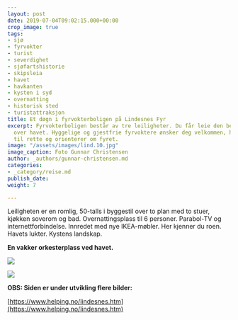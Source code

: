 ```yaml
---
layout: post
date: 2019-07-04T09:02:15.000+00:00
crop_image: true
tags:
- sjø
- fyrvokter
- turist
- severdighet
- sjøfartshistorie
- skipsleia
- havet
- havkanten
- kysten i syd
- overnatting
- historisk sted
- turistattraksjon
title: Et døgn i fyrvokterboligen på Lindesnes Fyr
excerpt: Fyrvokterboligen består av tre leiligheter. Du får leie den beste med panoramautsikt
  over havet. Hyggelige og gjestfrie fyrvoktere ønsker deg velkommen, hjelper deg
  til rette og orienterer om fyret.
image: "/assets/images/lind.10.jpg"
image_caption: Foto Gunnar Christensen
author: _authors/gunnar-christensen.md
categories:
- _category/reise.md
publish_date: 
weight: 7

---
```

Leiligheten er en romlig, 50-talls i byggestil over to plan med to stuer, kjøkken soverom og bad. Overnattingsplass til 6 personer. Parabol-TV og internettforbindelse. Innredet med nye IKEA-møbler. Her kjenner du roen. Havets lukter. Kystens landskap.

**En vakker orkesterplass ved havet.**

![](https://www.helping.no/lind.26.jpg)

![](https://www.helping.no/lind.20.jpg)

**OBS: Siden er under utvikling flere bilder:**

[https://www.helping.no/lindesnes.htm](https://www.helping.no/lindesnes.htm)